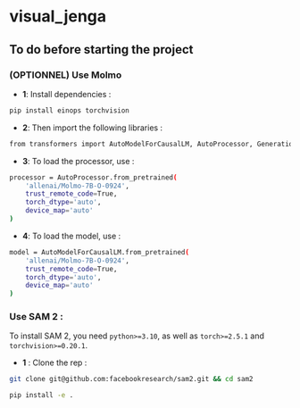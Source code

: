 # visual_jenga

## To do before starting the project

### (OPTIONNEL) Use Molmo

- **1**: Install dependencies : 

```bash
pip install einops torchvision
```

- **2**: Then import the following libraries : 

```bash
from transformers import AutoModelForCausalLM, AutoProcessor, GenerationConfig
```

- **3**: To load the processor, use :

```bash
processor = AutoProcessor.from_pretrained(
    'allenai/Molmo-7B-O-0924',
    trust_remote_code=True,
    torch_dtype='auto',
    device_map='auto'
)
```

- **4**: To load the model, use :

```bash
model = AutoModelForCausalLM.from_pretrained(
    'allenai/Molmo-7B-O-0924',
    trust_remote_code=True,
    torch_dtype='auto',
    device_map='auto'
)
```

### Use SAM 2 :

To install SAM 2, you need `python>=3.10`, as well as `torch>=2.5.1` and `torchvision>=0.20.1`.

- **1** : Clone the rep :

```bash
git clone git@github.com:facebookresearch/sam2.git && cd sam2

pip install -e .
```